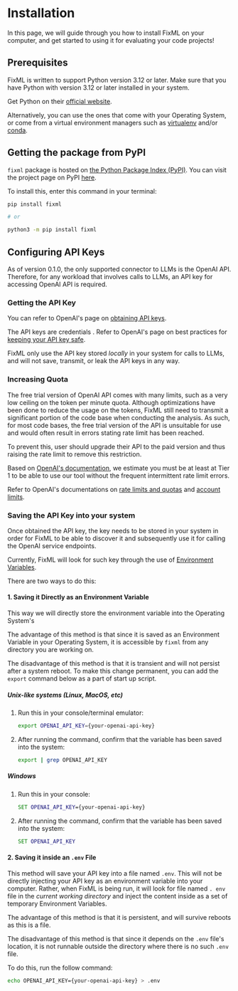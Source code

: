 # Installation

In this page, we will guide through you how to install FixML on your 
computer, and get started to using it for evaluating your code projects!

## Prerequisites

FixML is written to support Python version 3.12 or later. Make sure that you 
have Python with version 3.12 or later installed in your system.

Get Python on their [official website](https://www.python.org).

Alternatively, you can use the ones that come with your Operating System, or
come from a virtual environment managers such
as [virtualenv](https://virtualenv.pypa.io) and/or [conda](https://conda.io).

## Getting the package from PyPI

`fixml` package is hosted
on [the Python Package Index (PyPI)](https://pypi.org). You can visit the
project page on PyPI [here](https://pypi.org/project/fixml/).

To install this, enter this command in your terminal:
```bash
pip install fixml

# or 

python3 -m pip install fixml
```

## Configuring API Keys

As of version 0.1.0, the only supported connector to LLMs is the OpenAI API. 
Therefore, for any workload that involves calls to LLMs, an API key for 
accessing OpenAI API is required.

### Getting the API Key

You can refer to OpenAI's page
on [obtaining API keys](https://platform.openai.com/api-keys).

The API keys are credentials . Refer to OpenAI's page on best practices for
[keeping your API key safe](https://help.openai.com/en/articles/5112595-best-practices-for-api-key-safety).

FixML only use the API key stored *locally* in your system for calls to LLMs, 
and will not save, transmit, or leak the API keys in any way.

### Increasing Quota

The free trial version of OpenAI API comes with many limits, such as a very 
low ceiling on the token per minute quota. Although optimizations have been 
done to reduce the usage on the tokens, FixML still need to transmit a 
significant portion of the code base when conducting the analysis. As such, 
for most code bases, the free trial version of the API is unsuitable for use 
and would often result in errors stating rate limit has been reached.

To prevent this, user should upgrade their API to the paid version and thus 
raising the rate limit to remove this restriction.

Based
on [OpenAI's documentation](https://platform.openai.com/docs/guides/rate-limits/usage-tiers?context=tier-one),
we estimate you must be at least at Tier 1 to be able to use our tool without
the frequent intermittent rate limit errors.

Refer to OpenAI's documentations
on [rate limits and quotas](https://platform.openai.com/docs/guides/rate-limits)
and [account limits](https://platform.openai.com/account/limits).

### Saving the API Key into your system

Once obtained the API key, the key needs to be stored in your system in 
order for FixML to be able to discover it and subsequently use it for 
calling the OpenAI service endpoints.

Currently, FixML will look for such key through the use
of [Environment Variables](https://en.wikipedia.org/wiki/Environment_variable).

There are two ways to do this:

#### 1. Saving it Directly as an Environment Variable

This way we will directly store the environment variable into the Operating 
System's 

The advantage of this method is that since it is saved as an Environment 
Variable in your Operating System, it is accessible by `fixml` from any 
directory you are working on.

The disadvantage of this method is that it is transient and will not persist 
after a system reboot. To make this change permanent, you can add the 
`export` command below as a part of start up script. 

##### Unix-like systems (Linux, MacOS, etc)

1. Run this in your console/terminal emulator:
    ```bash
    export OPENAI_API_KEY={your-openai-api-key}
    ```

2. After running the command, confirm that the variable has been saved into the 
system:
    ```bash
    export | grep OPENAI_API_KEY
    ```

##### Windows

1. Run this in your console:
    ```cmd
    SET OPENAI_API_KEY={your-openai-api-key}
    ```

2. After running the command, confirm that the variable has been saved into the
   system:
    ```cmd
    SET OPENAI_API_KEY
    ```
   
#### 2. Saving it inside an `.env` File

This method will save your API key into a file named `.env`. This will not 
be directly injecting your API key as an environment variable into your 
computer. Rather, when FixML is being run, it will look for file named `.
env` file in the *current working directory* and inject the content inside 
as a set of temporary Environment Variables.

The advantage of this method is that it is persistent, and will survive 
reboots as this is a file.

The disadvantage of this method is that since it depends on the `.env` file's
location, it is not runnable outside the directory where there is no such `.env`
file.

To do this, run the follow command:
```bash
echo OPENAI_API_KEY={your-openai-api-key} > .env
```